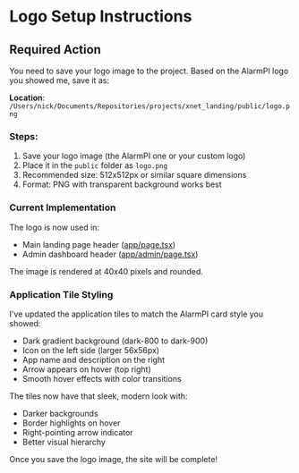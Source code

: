 # Logo Setup Instructions

## Required Action

You need to save your logo image to the project. Based on the AlarmPI logo you showed me, save it as:

**Location**: `/Users/nick/Documents/Repositories/projects/xnet_landing/public/logo.png`

### Steps:

1. Save your logo image (the AlarmPI one or your custom logo)
2. Place it in the `public` folder as `logo.png`
3. Recommended size: 512x512px or similar square dimensions
4. Format: PNG with transparent background works best

### Current Implementation

The logo is now used in:
- Main landing page header ([app/page.tsx](app/page.tsx:16-22))
- Admin dashboard header ([app/admin/page.tsx](app/admin/page.tsx:81-87))

The image is rendered at 40x40 pixels and rounded.

### Application Tile Styling

I've updated the application tiles to match the AlarmPI card style you showed:
- Dark gradient background (dark-800 to dark-900)
- Icon on the left side (larger 56x56px)
- App name and description on the right
- Arrow appears on hover (top right)
- Smooth hover effects with color transitions

The tiles now have that sleek, modern look with:
- Darker backgrounds
- Border highlights on hover
- Right-pointing arrow indicator
- Better visual hierarchy

Once you save the logo image, the site will be complete!
